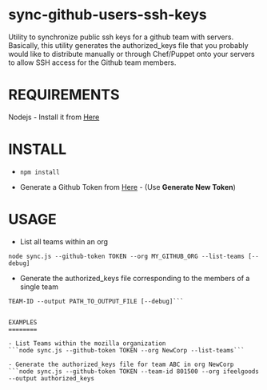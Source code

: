 sync-github-users-ssh-keys
==========================

Utility to synchronize public ssh keys for a github team with servers.
Basically, this utility generates the authorized_keys file that you
probably would like to distribute manually or through Chef/Puppet onto
your servers to allow SSH access for the Github team members.

REQUIREMENTS
============
Nodejs - Install it from [Here](https://nodejs.org)

INSTALL
=======

- ```npm install```

- Generate a Github Token from [Here](https://developer.github.com/v3/oauth_authorizations/#create-a-new-authorization) - (Use __Generate New Token__)

USAGE
=====

- List all teams within an org

```node sync.js --github-token TOKEN --org MY_GITHUB_ORG --list-teams [--debug]```

- Generate the authorized_keys file corresponding to the members of a single team

```node sync.js --github-token TOKEN --org MY_GITHUB_ORG --team-id
TEAM-ID --output PATH_TO_OUTPUT_FILE [--debug]```


EXAMPLES
========

- List Teams within the mozilla organization
```node sync.js --github-token TOKEN --org NewCorp --list-teams```

- Generate the authorized_keys file for team ABC in org NewCorp
```node sync.js --github-token TOKEN --team-id 801500 --org ifeelgoods --output authorized_keys
